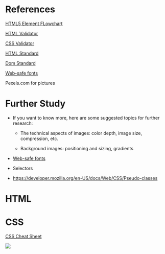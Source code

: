 # References

[HTML5 Element FLowchart](..\..\..\..\Downloads\h5d-sectioning-flowchart.pdf) 

[HTML Validator](https://validator.w3.org/#validate_by_input)

[CSS Validator](https://jigsaw.w3.org/css-validator/)

[HTML Standard](https://html.spec.whatwg.org/multipage/)

[Dom Standard](https://dom.spec.whatwg.org/)

[Web-safe fonts](http://web.mit.edu/jmorzins/www/fonts.html) 

Pexels.com for pictures

# Further Study

- If you want to know more, here are some suggested topics for further research:

  - The technical aspects of images: color depth, image size, compression, etc.

  - Background images: positioning and sizing, gradients

- [Web-safe fonts](http://web.mit.edu/jmorzins/www/fonts.html) 

- Selectors

- https://developer.mozilla.org/en-US/docs/Web/CSS/Pseudo-classes

# HTML

# CSS

[CSS Cheat Sheet](https://javaconceptoftheday.com/css-cheat-sheet/)

![](C:\Users\jenny\Downloads\CSS_Cheat_Sheet.webp)
